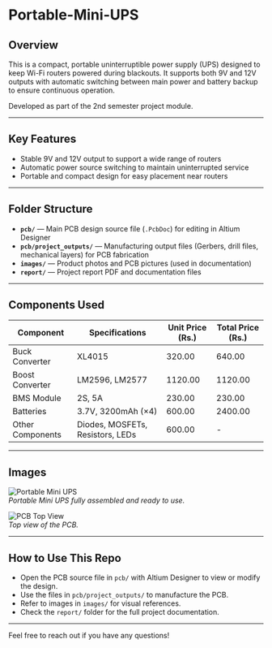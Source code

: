# Portable-Mini-UPS 

## Overview

This is a compact, portable uninterruptible power supply (UPS) designed to keep Wi-Fi routers powered during blackouts. It supports both 9V and 12V outputs with automatic switching between main power and battery backup to ensure continuous operation.

Developed as part of the 2nd semester project module.

---

## Key Features

- Stable 9V and 12V output to support a wide range of routers  
- Automatic power source switching to maintain uninterrupted service  
- Portable and compact design for easy placement near routers  

---

## Folder Structure

- **`pcb/`** — Main PCB design source file (`.PcbDoc`) for editing in Altium Designer  
- **`pcb/project_outputs/`** — Manufacturing output files (Gerbers, drill files, mechanical layers) for PCB fabrication  
- **`images/`** — Product photos and PCB pictures (used in documentation)  
- **`report/`** — Project report PDF and documentation files  

---

## Components Used

| Component          | Specifications       | Unit Price (Rs.) | Total Price (Rs.) |
|--------------------|----------------------|------------------|-------------------|
| Buck Converter     | XL4015               | 320.00           | 640.00            |
| Boost Converter    | LM2596, LM2577       | 1120.00          | 1120.00           |
| BMS Module         | 2S, 5A               | 230.00           | 230.00            |
| Batteries          | 3.7V, 3200mAh (×4)   | 600.00           | 2400.00           |
| Other Components   | Diodes, MOSFETs, Resistors, LEDs | 600.00           | -                 |

---

## Images

![Portable Mini UPS](images/mini_ups_assembled.jpg)  
*Portable Mini UPS fully assembled and ready to use.*

![PCB Top View](images/pcb_top.jpg)  
*Top view of the PCB.*

---

## How to Use This Repo

- Open the PCB source file in `pcb/` with Altium Designer to view or modify the design.  
- Use the files in `pcb/project_outputs/` to manufacture the PCB.  
- Refer to images in `images/` for visual references.  
- Check the `report/` folder for the full project documentation.

---

Feel free to reach out if you have any questions!
